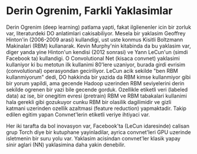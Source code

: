 # Derin Ogrenim, Farkli Yaklasimlar

Derin Ogrenim (deep learning) patlama yapti, fakat ilgilenenler icin
bir zorluk var, literaturdeki DO anlatimlari cakisabiliyor. Mesela bir
yaklasim Geoffrey Hinton'in (2006-2009 arasi) kullandigi, ust uste
konmus Kisitli Boltzmann Makinalari (RBM) kullanarak. Kevin Murphy'nin
kitabinda da bu yaklasim var, diger yanda yine Hinton'un kendisi (2012
sonrasi) ve Yann LeCun'un (simdi Facebook ta) kullandigi. O
Convolutional Net (kisaca convnet) yaklasimi kullaniyor ki bu metotun
ilk kullanimi 80'lere uzaniyor, burada girdi evrisim (convolutional)
operasyondan geciriliyor. LeCun acik sekilde "ben RBM kullanmiyorum"
dedi, DO hakkinda bir yazida da RBM kimse kullanmiyor gibi bir yorum
yapildi, ama gecende Hadoop uzerinden RBM seviyelerini derin sekilde
ogrenen bir yazi bile gecende gorduk. Ozellikle etiketli veri (labeled
data) az ise, bir onegitim evresi (pretrain) RBM ve RBM tabakalari
kullanimi hala gerekli gibi gozukuyor cunku RBM bir olasilik
dagilimidir ve gizli katmani uzerinden ozellik azaltmasi (feature
reduction) yapmaktadir. Takip edilen egitim yapan Convnet'lerin
etiketli veriye ihtiyaci var.

Her iki tarafta da bol inovasyon var, Facebook'ta (LeCun idaresinde)
calisan grup Torch diye bir kutuphane yayinladilar, ayrica
convnet'leri GPU uzerinde isletmenin bir suru yolu var. Yaklasim
acisindan convnet'ler klasik yapay sinir aglari (NN) yaklasimina daha
yakin denebilir.





